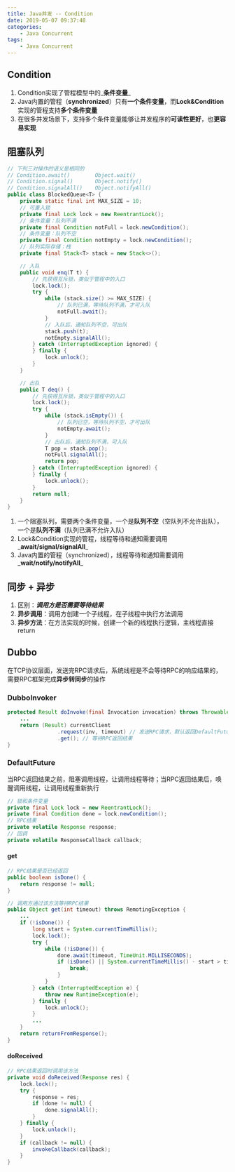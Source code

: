 ```yaml
---
title: Java并发 -- Condition
date: 2019-05-07 09:37:48
categories:
    - Java Concurrent
tags:
    - Java Concurrent
---
```


## Condition
1. Condition实现了管程模型中的_**条件变量**_
2. Java内置的管程（**synchronized**）只有**一个条件变量**，而**Lock&Condition**实现的管程支持**多个条件变量**
3. 在很多并发场景下，支持多个条件变量能够让并发程序的**可读性更好**，也**更容易实现**

<!-- more -->

## 阻塞队列
```java
// 下列三对操作的语义是相同的
// Condition.await()        Object.wait()
// Condition.signal()       Object.notify()
// Condition.signalAll()    Object.notifyAll()
public class BlockedQueue<T> {
    private static final int MAX_SIZE = 10;
    // 可重入锁
    private final Lock lock = new ReentrantLock();
    // 条件变量：队列不满
    private final Condition notFull = lock.newCondition();
    // 条件变量：队列不空
    private final Condition notEmpty = lock.newCondition();
    // 队列实际存储：栈
    private final Stack<T> stack = new Stack<>();

    // 入队
    public void enq(T t) {
        // 先获得互斥锁，类似于管程中的入口
        lock.lock();
        try {
            while (stack.size() >= MAX_SIZE) {
                // 队列已满，等待队列不满，才可入队
                notFull.await();
            }
            // 入队后，通知队列不空，可出队
            stack.push(t);
            notEmpty.signalAll();
        } catch (InterruptedException ignored) {
        } finally {
            lock.unlock();
        }
    }

    // 出队
    public T deq() {
        // 先获得互斥锁，类似于管程中的入口
        lock.lock();
        try {
            while (stack.isEmpty()) {
                // 队列已空，等待队列不空，才可出队
                notEmpty.await();
            }
            // 出队后，通知队列不满，可入队
            T pop = stack.pop();
            notFull.signalAll();
            return pop;
        } catch (InterruptedException ignored) {
        } finally {
            lock.unlock();
        }
        return null;
    }
}
```
1. 一个阻塞队列，需要两个条件变量，一个是**队列不空**（空队列不允许出队），一个是**队列不满**（队列已满不允许入队）
2. Lock&Condition实现的管程，线程等待和通知需要调用_**await/signal/signalAll**_
3. Java内置的管程（synchronized），线程等待和通知需要调用_**wait/notify/notifyAll**_

## 同步 + 异步
1. 区别：_**调用方是否需要等待结果**_
2. **异步调用**：调用方创建一个子线程，在子线程中执行方法调用
3. **异步方法**：在方法实现的时候，创建一个新的线程执行逻辑，主线程直接return

## Dubbo
在TCP协议层面，发送完RPC请求后，系统线程是不会等待RPC的响应结果的，需要RPC框架完成**异步转同步**的操作

### DubboInvoker
```java
protected Result doInvoke(final Invocation invocation) throws Throwable {
    ...
    return (Result) currentClient
                .request(inv, timeout) // 发送RPC请求，默认返回DefaultFuture
                .get(); // 等待RPC返回结果
}
```

### DefaultFuture
当RPC返回结果之前，阻塞调用线程，让调用线程等待；当RPC返回结果后，唤醒调用线程，让调用线程重新执行
```java
// 锁和条件变量
private final Lock lock = new ReentrantLock();
private final Condition done = lock.newCondition();
// RPC结果
private volatile Response response;
// 回调
private volatile ResponseCallback callback;
```

#### get
```java
// RPC结果是否已经返回
public boolean isDone() {
    return response != null;
}

// 调用方通过该方法等待RPC结果
public Object get(int timeout) throws RemotingException {
    ...
    if (!isDone()) {
        long start = System.currentTimeMillis();
        lock.lock();
        try {
            while (!isDone()) {
                done.await(timeout, TimeUnit.MILLISECONDS);
                if (isDone() || System.currentTimeMillis() - start > timeout) {
                    break;
                }
            }
        } catch (InterruptedException e) {
            throw new RuntimeException(e);
        } finally {
            lock.unlock();
        }
        ...
    }
    return returnFromResponse();
}
```
#### doReceived
```java
// RPC结果返回时调用该方法
private void doReceived(Response res) {
    lock.lock();
    try {
        response = res;
        if (done != null) {
            done.signalAll();
        }
    } finally {
        lock.unlock();
    }
    if (callback != null) {
        invokeCallback(callback);
    }
}
```

<!-- indicate-the-source -->
